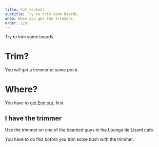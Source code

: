```yaml
---
title: Cut content
subtitle: Try to trim some beards.
when: When you get the trimmers.
order: 120
---
```


Try to trim some beards.

# Trim?
You will get a trimmer at some point.

# Where?
You have to [get Erin out](/110-erin/040-stripper.md), first.

## I have the trimmer
Use the trimmer on one of the bearded guys in the Lounge de Lizard cafe.

You have to do this _before_ you trim some bush with the trimmer.